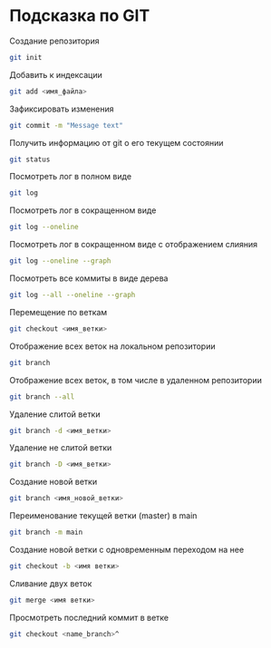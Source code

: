 # Подсказка по GIT

Создание репозитория
```sh
git init
```
Добавить к индексации
```sh
git add <имя_файла>
```
Зафиксировать изменения
```sh
git commit -m "Message text"
```
Получить информацию от git о его текущем состоянии
```sh
git status
```
Посмотреть лог в полном виде
```sh
git log
```
Посмотреть лог в сокращенном виде
```sh
git log --oneline
```
Посмотреть лог в сокращенном виде с отображением слияния
```sh
git log --oneline --graph
```
Посмотреть все коммиты в виде дерева
```sh
git log --all --oneline --graph
```
Перемещение по веткам
```sh
git checkout <имя_ветки>
```
Отображение всех веток на локальном репозитории
```sh
git branch
```
Отображение всех веток, в том числе в удаленном репозитории
```sh
git branch --all
```
Удаление слитой ветки
```sh
git branch -d <имя_ветки>
```
Удаление не слитой ветки
```sh
git branch -D <имя_ветки>
```
Создание новой ветки
```sh
git branch <имя_новой_ветки>
```
Переименование текущей ветки (master) в main
```sh
git branch -m main
```
Создание новой ветки с одновременным переходом на нее
```sh
git checkout -b <имя ветки>
```
Сливание двух веток
```sh
git merge <имя ветки>
```
Просмотреть последний коммит в ветке
```sh
git checkout <name_branch>^
```